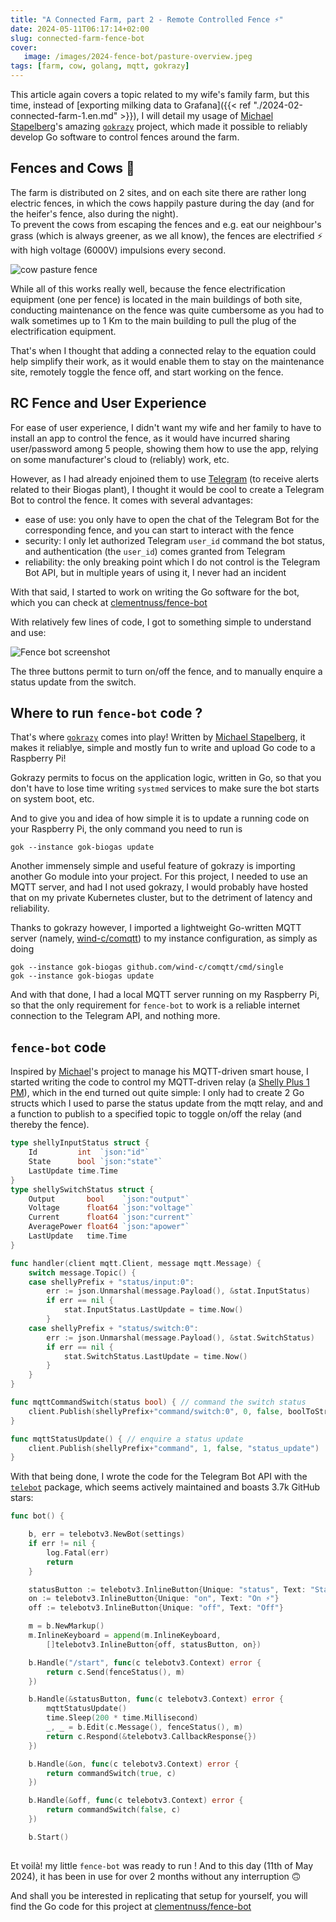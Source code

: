 ```yaml
---
title: "A Connected Farm, part 2 - Remote Controlled Fence ⚡️"
date: 2024-05-11T06:17:14+02:00
slug: connected-farm-fence-bot
cover:
   image: /images/2024-fence-bot/pasture-overview.jpeg
tags: [farm, cow, golang, mqtt, gokrazy]
---
```


This article again covers a topic related to my wife's family farm, but this
time, instead of [exporting milking data to Grafana]({{< ref
"./2024-02-connected-farm-1.en.md" >}}), I will detail my usage of [Michael
Stapelberg](https://michael.stapelberg.ch/)'s amazing
[`gokrazy`](https://gokrazy.org/) project, which made it possible to reliably
develop Go software to control  fences around the farm.

## Fences and Cows 🐄

The farm is distributed on 2 sites, and on each site there are rather long
electric fences, in which the cows happily pasture during the day (and for the
heifer's fence, also during the night). \
To prevent the cows from escaping the fences and e.g. eat our neighbour's grass
(which is always greener, as we all know), the fences are electrified ⚡️ with
high voltage (6000V) impulsions every second.

![cow pasture fence](/images/2024-fence-bot/pasture-overview.jpeg)

While all of this works really well, because the fence electrification
equipment (one per fence) is located in the main buildings of both site,
conducting maintenance on the fence was quite cumbersome  as you had to
walk sometimes up to 1 Km to the main building to pull the plug of the
electrification equipment.

That's when I thought that adding a connected relay to the equation could help
simplify their work, as it would enable them to stay on the maintenance site,
remotely toggle the fence off, and start working on the fence.

## RC Fence and User Experience

For ease of user experience, I didn't want my wife and her family to have to
install an app to control the fence, as it would have incurred sharing
user/password among 5 people, showing them how to use the app, relying on some
manufacturer's cloud to (reliably) work, etc. 

However, as I had already enjoined them to use
[Telegram](https://telegram.org/) (to receive alerts related to their Biogas
plant), I thought it would be cool to create a Telegram Bot to control the
fence. It comes with several advantages:
- ease of use: you only have to open the chat of the Telegram Bot for the
  corresponding fence, and you can start to interact with the fence
- security: I only let authorized Telegram `user_id` command the bot status,
  and authentication (the `user_id`) comes granted from Telegram
- reliability: the only breaking point which I do not control is the Telegram
  Bot API, but in multiple years of using it, I never had an incident

With that said, I started to work on writing the Go software for the bot,
which you can check at [clementnuss/fence-bot](https://github.com/clementnuss/fence-bot)

With relatively few lines of code, I got to something simple to understand and use:

![Fence bot screenshot](/images/2024-fence-bot/fence-bot-screenshot.png)

The three buttons permit to turn on/off the fence, and to manually enquire a
status update from the switch.

## Where to run `fence-bot` code ?

That's where [`gokrazy`](https://gokrazy.org/) comes into play! Written by
[Michael Stapelberg](https://michael.stapelberg.ch/), it makes it reliablye,
simple and mostly fun to write and upload Go code to a Raspberry Pi!

Gokrazy permits to focus on the application logic, written in Go, so that you
don't have to lose time writing `systmed` services to make sure the bot starts
on system boot, etc.

And to give you and idea of how simple it is to update a running code on your
Raspberry Pi, the only command you need to run is
```shell
gok --instance gok-biogas update
```

Another immensely simple and useful feature of gokrazy is importing another Go
module into your project. For this project, I needed to use an MQTT server, and
had I not used gokrazy, I would probably have hosted that on my private
Kubernetes cluster, but to the detriment of latency and reliability.

Thanks to gokrazy however, I imported a lightweight Go-written MQTT server
(namely, [wind-c/comqtt](https://github.com/wind-c/comqtt/)) to my instance
configuration, as simply as doing
```shell
gok --instance gok-biogas github.com/wind-c/comqtt/cmd/single
gok --instance gok-biogas update
```

And with that done, I had a local MQTT server running on my Raspberry Pi, so
that the only requirement for `fence-bot` to work is a reliable internet
connection to the Telegram API, and nothing more.

## `fence-bot` code

Inspired by [Michael](https://github.com/stapelberg/regelwerk)'s project to
manage his MQTT-driven smart house, I started writing the code to control my
MQTT-driven relay (a [Shelly Plus 1
PM](https://www.shelly.com/en-ch/products/product-overview/shelly-plus-1-pm)),
which in the end turned out quite simple: I only had to create 2 Go structs
which I used to parse the status update from the mqtt relay, and and a
function to publish to a specified topic to toggle on/off the relay (and
thereby the fence).

```go
type shellyInputStatus struct {
	Id         int  `json:"id"`
	State      bool `json:"state"`
	LastUpdate time.Time
}
type shellySwitchStatus struct {
	Output       bool    `json:"output"`
	Voltage      float64 `json:"voltage"`
	Current      float64 `json:"current"`
	AveragePower float64 `json:"apower"`
	LastUpdate   time.Time
}

func handler(client mqtt.Client, message mqtt.Message) {
	switch message.Topic() {
	case shellyPrefix + "status/input:0":
		err := json.Unmarshal(message.Payload(), &stat.InputStatus)
		if err == nil {
			stat.InputStatus.LastUpdate = time.Now()
		}
	case shellyPrefix + "status/switch:0":
		err := json.Unmarshal(message.Payload(), &stat.SwitchStatus)
		if err == nil {
			stat.SwitchStatus.LastUpdate = time.Now()
		}
	}
}

func mqttCommandSwitch(status bool) { // command the switch status
	client.Publish(shellyPrefix+"command/switch:0", 0, false, boolToStr(status))
}

func mqttStatusUpdate() { // enquire a status update
	client.Publish(shellyPrefix+"command", 1, false, "status_update")
}
```

With that being done, I wrote the code for the Telegram Bot API with the
[`telebot`](https://github.com/tucnak/telebot) package, which seems actively
maintained and boasts 3.7k GitHub stars:

```Go
func bot() {

	b, err = telebotv3.NewBot(settings)
	if err != nil {
		log.Fatal(err)
		return
	}

	statusButton := telebotv3.InlineButton{Unique: "status", Text: "Statut"}
	on := telebotv3.InlineButton{Unique: "on", Text: "On ⚡️"}
	off := telebotv3.InlineButton{Unique: "off", Text: "Off"}

	m = b.NewMarkup()
	m.InlineKeyboard = append(m.InlineKeyboard,
		[]telebotv3.InlineButton{off, statusButton, on})

	b.Handle("/start", func(c telebotv3.Context) error {
		return c.Send(fenceStatus(), m)
	})

	b.Handle(&statusButton, func(c telebotv3.Context) error {
		mqttStatusUpdate()
		time.Sleep(200 * time.Millisecond)
		_, _ = b.Edit(c.Message(), fenceStatus(), m)
		return c.Respond(&telebotv3.CallbackResponse{})
	})

	b.Handle(&on, func(c telebotv3.Context) error {
		return commandSwitch(true, c)
	})

	b.Handle(&off, func(c telebotv3.Context) error {
		return commandSwitch(false, c)
	})

	b.Start()
    
```

Et voilà! my little `fence-bot` was ready to run ! And to this day (11th of May
2024), it has been in use for over 2 months without any interruption 🙃

And shall you be interested in replicating that setup for yourself, you will
find the Go code for this project at
[clementnuss/fence-bot](https://github.com/clementnuss/fence-bot)


